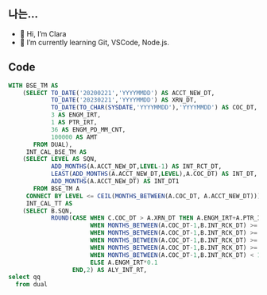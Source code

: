 ## 나는...
- 👋 Hi, I’m Clara
- 🌱 I’m currently learning Git, VSCode, Node.js.

## Code
```sql
WITH BSE_TM AS
    (SELECT TO_DATE('20200221','YYYYMMDD') AS ACCT_NEW_DT,
            TO_DATE('20230221','YYYYMMDD') AS XRN_DT,
            TO_DATE(TO_CHAR(SYSDATE,'YYYYMMDD'),'YYYYMMDD') AS COC_DT,
            3 AS ENGM_IRT,
            1 AS PTR_IRT,
            36 AS ENGM_PD_MM_CNT,
            100000 AS AMT
       FROM DUAL),
     INT_CAL_BSE_TM AS
    (SELECT LEVEL AS SQN,
            ADD_MONTHS(A.ACCT_NEW_DT,LEVEL-1) AS INT_RCT_DT,
            LEAST(ADD_MONTHS(A.ACCT_NEW_DT,LEVEL),A.COC_DT) AS INT_DT,
            ADD_MONTHS(A.ACCT_NEW_DT) AS INT_DT1
       FROM BSE_TM A
     CONNECT BY LEVEL <= CEIL(MONTHS_BETWEEN(A.COC_DT, A.ACCT_NEW_DT))),
     INT_CAL_TT AS
    (SELECT B.SQN,
            ROUND(CASE WHEN C.COC_DT > A.XRN_DT THEN A.ENGM_IRT+A.PTR_IRT
                       WHEN MONTHS_BETWEEN(A.COC_DT-1,B.INT_RCK_DT) >= A.ENGM_PD_MM_CNT×0.8 THEN A.ENGM_IRT×0.9
                       WHEN MONTHS_BETWEEN(A.COC_DT-1,B.INT_RCK_DT) >= A.ENGM_PD_MM_CNT×0.6 THEN A.ENGM_IRT×0.7
                       WHEN MONTHS_BETWEEN(A.COC_DT-1,B.INT_RCK_DT) >= A.ENGM_PD_MM_CNT×0.4 THEN A.ENGM_IRT×0.5
                       WHEN MONTHS_BETWEEN(A.COC_DT-1,B.INT_RCK_DT) >= A.ENGM_PD_MM_CNT×0.2 THEN A.ENGM_IRT×0.3
                       WHEN MONTHS_BETWEEN(A.COC_DT-1,B.INT_RCK_DT) < 1 THEN 0.1
                       ELSE A.ENGM_IRT*0.1
                  END,2) AS ALY_INT_RT,
select qq
  from dual
```

<!---
jy-clara/jy-clara is a ✨ special ✨ repository because its `README.md` (this file) appears on your GitHub profile.
You can click the Preview link to take a look at your changes.
--->
